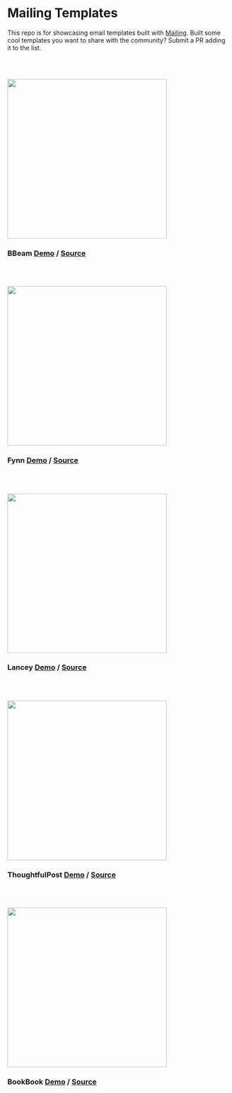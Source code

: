 # Mailing Templates

This repo is for showcasing email templates built with [Mailing](https://www.mailing.run). Built some cool templates you want to share with the community? Submit a PR adding it to the list.

<br/><br/>

<img src="https://user-images.githubusercontent.com/609038/206047723-07607402-79e4-4f87-bdb4-9bd0b634776d.png" width="360"/>

### BBeam [Demo](https://bbeam-mailing.vercel.app/) / [Source](https://github.com/sofn-xyz/mailing-templates/tree/main/bbeam)

<br/><br/>

<img src="https://user-images.githubusercontent.com/609038/205967820-0f454567-1cf8-4828-b5e0-7be4366d6a7d.png" width="360"/>

### Fynn [Demo](https://fynn-mailing.vercel.app/) / [Source](https://github.com/sofn-xyz/mailing-templates/tree/main/fynn)

<br/><br/>

<img src="https://user-images.githubusercontent.com/609038/205968443-d0a17fe7-31f3-4c6b-8d85-40f1c8531315.png" width="360"/>

### Lancey [Demo](https://lancey-mailing.vercel.app/) / [Source](https://github.com/sofn-xyz/mailing-templates/tree/main/lancey)

<br/><br/>

<img src="https://user-images.githubusercontent.com/609038/205968765-23b3955b-4c0a-42c3-bf1c-589e08ff11bb.png" width="360"/>


### ThoughtfulPost [Demo](https://thoughtful-post-mailing.vercel.app/) / [Source](https://github.com/sofn-xyz/mailing-templates/tree/main/thoughtful-post)

<br/><br/>

<img src="https://user-images.githubusercontent.com/609038/205968986-4b29ae62-8575-4a8a-b17b-d65d2572153a.png" width="360"/>


### BookBook [Demo](https://book-book-mailing.vercel.app/) / [Source](https://github.com/sofn-xyz/mailing-templates/tree/main/book-book)

<br/>
